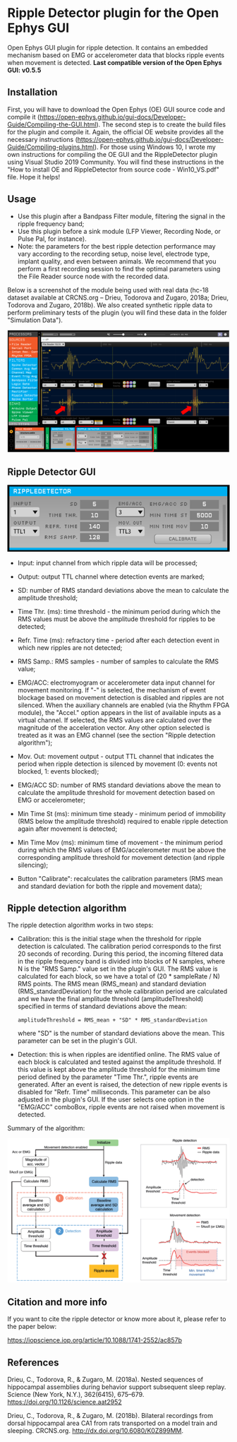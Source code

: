 # Ripple Detector plugin for the Open Ephys GUI
Open Ephys GUI plugin for ripple detection. It contains an embedded mechanism based on EMG or accelerometer data that blocks ripple events when movement is detected. **Last compatible version of the Open Ephys GUI: v0.5.5**

## Installation
First, you will have to download the Open Ephys (OE) GUI source code and compile it (https://open-ephys.github.io/gui-docs/Developer-Guide/Compiling-the-GUI.html). The second step is to create the build files for the plugin and compile it. Again, the official OE website provides all the necessary instructions (https://open-ephys.github.io/gui-docs/Developer-Guide/Compiling-plugins.html). For those using Windows 10, I wrote my own instructions for compiling the OE GUI and the RippleDetector plugin using Visual Studio 2019 Community. You will find these instructions in the "How to install OE and RippleDetector from source code - Win10_VS.pdf" file. Hope it helps!  

## Usage
- Use this plugin after a Bandpass Filter module, filtering the signal in the ripple frequency band;
- Use this plugin before a sink module (LFP Viewer, Recording Node, or Pulse Pal, for instance).
- Note: the parameters for the best ripple detection performance may vary according to the recording setup, noise level, electrode type, implant quality, and even between animals. We recommend that you perform a first recording session to find the optimal parameters using the File Reader source node with the recorded data.

Below is a screenshot of the module being used with real data (hc-18 dataset available at CRCNS.org – Drieu, Todorova and Zugaro, 2018a; Drieu, Todorova and Zugaro, 2018b). We also created synthetic ripple data to perform preliminary tests of the plugin (you will find these data in the folder "Simulation Data").

![Simulated ripple detection example](Resources/Figures/rippleDetectorExample.png)

## Ripple Detector GUI

![Image of RippleDetector](Resources/Figures/rippleDetector.png)

- Input: input channel from which ripple data will be processed;
- Output: output TTL channel where detection events are marked;
- SD: number of RMS standard deviations above the mean to calculate the amplitude threshold;
- Time Thr. (ms): time threshold - the minimum period during which the RMS values must be above the amplitude threshold for ripples to be detected; 
- Refr. Time (ms): refractory time - period after each detection event in which new ripples are not detected;
- RMS Samp.: RMS samples - number of samples to calculate the RMS value;

- EMG/ACC: electromyogram or accelerometer data input channel for movement monitoring. If "-" is selected, the mechanism of event blockage based on movement detection is disabled and ripples are not silenced. When the auxiliary channels are enabled (via the Rhythm FPGA module), the "Accel." option appears in the list of available inputs as a virtual channel. If selected, the RMS values are calculated over the magnitude of the acceleration vector. Any other option selected is treated as it was an EMG channel (see the section "Ripple detection algorithm");
- Mov. Out: movement output - output TTL channel that indicates the period when ripple detection is silenced by movement (0: events not blocked, 1: events blocked);
- EMG/ACC SD: number of RMS standard deviations above the mean to calculate the amplitude threshold for movement detection based on EMG or accelerometer;
- Min Time St (ms): minimum time steady - minimum period of immobility (RMS below the amplitude threshold) required to enable ripple detection again after movement is detected;
- Min Time Mov (ms): minimum time of movement - the minimum period during which the RMS values of EMG/accelerometer must be above the corresponding amplitude threshold for movement detection (and ripple silencing);

- Button "Calibrate": recalculates the calibration parameters (RMS mean and standard deviation for both the ripple and movement data);

## Ripple detection algorithm
The ripple detection algorithm works in two steps:
- Calibration: this is the initial stage when the threshold for ripple detection is calculated. The calibration period corresponds to the first 20 seconds of recording. During this period, the incoming filtered data in the ripple frequency band is divided into blocks of N samples, where N is the "RMS Samp." value set in the plugin's GUI. The RMS value is calculated for each block, so we have a total of (20 * sampleRate / N) RMS points. The RMS mean (RMS_mean) and standard deviation (RMS_standardDeviation) for the whole calibration period are calculated and we have the final amplitude threshold (amplitudeThreshold) specified in terms of standard deviations above the mean:

      amplitudeThreshold = RMS_mean + "SD" * RMS_standardDeviation

   where "SD" is the number of standard deviations above the mean. This parameter can be set in the plugin's GUI.

- Detection: this is when ripples are identified online. The RMS value of each block is calculated and tested against the amplitude threshold. If this value is kept above the amplitude threshold for the minimum time period defined by the parameter "Time Thr.", ripple events are generated. After an event is raised, the detection of new ripple events is disabled for "Refr. Time" milliseconds. This parameter can be also adjusted in the plugin's GUI. If the user selects one option in the "EMG/ACC" comboBox, ripple events are not raised when movement is detected.

Summary of the algorithm:

![Ripple detection algorithm](Resources/Figures/rippleDetectionAlgorithm.png)

## Citation and more info

If you want to cite the ripple detector or know more about it, please refer to the paper below:

https://iopscience.iop.org/article/10.1088/1741-2552/ac857b

## References

Drieu, C., Todorova, R., & Zugaro, M. (2018a). Nested sequences of hippocampal assemblies during behavior support subsequent sleep replay. Science (New York, N.Y.), 362(6415), 675–679. https://doi.org/10.1126/science.aat2952

Drieu, C., Todorova, R., & Zugaro, M. (2018b). Bilateral recordings from dorsal hippocampal area CA1 from rats transported on a model train and sleeping. CRCNS.org. http://dx.doi.org/10.6080/K0Z899MM.

